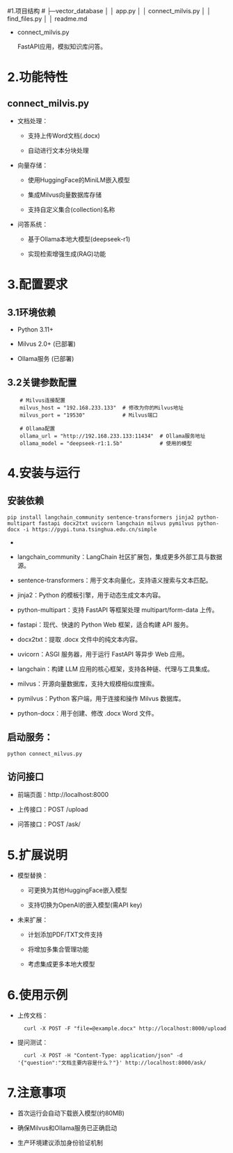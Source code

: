#1.项目结构  #
	├─vector_database
	│  │  app.py
	│  │  connect_milvis.py 
	│  │  find_files.py
	│  │  readme.md


- connect_milvis.py

	FastAPI应用，模拟知识库问答。 

# 2.功能特性 #
## connect_milvis.py ##


- 文档处理：



	- 支持上传Word文档(.docx)



	- 自动进行文本分块处理



- 向量存储：



	- 使用HuggingFace的MiniLM嵌入模型



	- 集成Milvus向量数据库存储



	- 支持自定义集合(collection)名称



- 问答系统：



	- 基于Ollama本地大模型(deepseek-r1)



	- 实现检索增强生成(RAG)功能

# 3.配置要求 #
## 3.1环境依赖 ##


- Python 3.11+



- Milvus 2.0+ (已部署)



- Ollama服务 (已部署)

## 3.2关键参数配置 ##

		# Milvus连接配置
		milvus_host = "192.168.233.133"  # 修改为你的Milvus地址
		milvus_port = "19530"            # Milvus端口
		
		# Ollama配置
		ollama_url = "http://192.168.233.133:11434"  # Ollama服务地址
		ollama_model = "deepseek-r1:1.5b"            # 使用的模型
# 4.安装与运行 #
## 安装依赖 ##

	pip install langchain_community sentence-transformers jinja2 python-multipart fastapi docx2txt uvicorn langchain milvus pymilvus python-docx -i https://pypi.tuna.tsinghua.edu.cn/simple



- 

- langchain_community：LangChain 社区扩展包，集成更多外部工具与数据源。



- sentence-transformers：用于文本向量化，支持语义搜索与文本匹配。



- jinja2：Python 的模板引擎，用于动态生成文本内容。



- python-multipart：支持 FastAPI 等框架处理 multipart/form-data 上传。



- fastapi：现代、快速的 Python Web 框架，适合构建 API 服务。



- docx2txt：提取 .docx 文件中的纯文本内容。



- uvicorn：ASGI 服务器，用于运行 FastAPI 等异步 Web 应用。



- langchain：构建 LLM 应用的核心框架，支持各种链、代理与工具集成。



- milvus：开源向量数据库，支持大规模相似度搜索。



- pymilvus：Python 客户端，用于连接和操作 Milvus 数据库。



- python-docx：用于创建、修改 .docx Word 文件。

## 启动服务： ##

	python connect_milvus.py
## 访问接口 ##



- 前端页面：http://localhost:8000



- 上传接口：POST /upload



- 问答接口：POST /ask/

# 5.扩展说明 #


- 模型替换：



	- 可更换为其他HuggingFace嵌入模型



	- 支持切换为OpenAI的嵌入模型(需API key)

- 未来扩展：



	- 计划添加PDF/TXT文件支持



	- 将增加多集合管理功能



	- 考虑集成更多本地大模型

# 6.使用示例 #


- 上传文档：


		curl -X POST -F "file=@example.docx" http://localhost:8000/upload



- 提问测试：


		curl -X POST -H "Content-Type: application/json" -d '{"question":"文档主要内容是什么？"}' http://localhost:8000/ask/
# 7.注意事项 #


- 首次运行会自动下载嵌入模型(约80MB)



- 确保Milvus和Ollama服务已正确启动



- 生产环境建议添加身份验证机制


